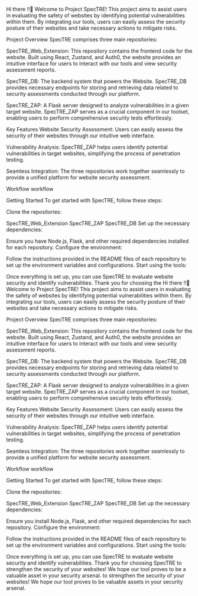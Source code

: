Hi there !!👋
Welcome to Project SpecTRE! This project aims to assist users in evaluating the safety of websites by identifying potential vulnerabilities within them. By integrating our tools, users can easily assess the security posture of their websites and take necessary actions to mitigate risks.

Project Overview
SpecTRE comprises three main repositories:

SpecTRE_Web_Extension: This repository contains the frontend code for the website. Built using React, Zustand, and Auth0, the website provides an intuitive interface for users to interact with our tools and view security assessment reports.

SpecTRE_DB: The backend system that powers the Website. SpecTRE_DB provides necessary endpoints for storing and retrieving data related to security assessments conducted through our platform.

SpecTRE_ZAP: A Flask server designed to analyze vulnerabilities in a given target website. SpecTRE_ZAP serves as a crucial component in our toolset, enabling users to perform comprehensive security tests effortlessly.

Key Features
Website Security Assessment: Users can easily assess the security of their websites through our intuitive web interface.

Vulnerability Analysis: SpecTRE_ZAP helps users identify potential vulnerabilities in target websites, simplifying the process of penetration testing.

Seamless Integration: The three repositories work together seamlessly to provide a unified platform for website security assessment.

Workflow
workflow

Getting Started
To get started with SpecTRE, follow these steps:

Clone the repositories:

SpecTRE_Web_Extension
SpecTRE_ZAP
SpecTRE_DB
Set up the necessary dependencies:

Ensure you have Node.js, Flask, and other required dependencies installed for each repository.
Configure the environment:

Follow the instructions provided in the README files of each repository to set up the environment variables and configurations.
Start using the tools:

Once everything is set up, you can use SpecTRE to evaluate website security and identify vulnerabilities.
Thank you for choosing the Hi there !!👋
Welcome to Project SpecTRE! This project aims to assist users in evaluating the safety of websites by identifying potential vulnerabilities within them. By integrating our tools, users can easily assess the security posture of their websites and take necessary actions to mitigate risks.

Project Overview
SpecTRE comprises three main repositories:

SpecTRE_Web_Extension: This repository contains the frontend code for the website. Built using React, Zustand, and Auth0, the website provides an intuitive interface for users to interact with our tools and view security assessment reports.

SpecTRE_DB: The backend system that powers the Website. SpecTRE_DB provides necessary endpoints for storing and retrieving data related to security assessments conducted through our platform.

SpecTRE_ZAP: A Flask server designed to analyze vulnerabilities in a given target website. SpecTRE_ZAP serves as a crucial component in our toolset, enabling users to perform comprehensive security tests effortlessly.

Key Features
Website Security Assessment: Users can easily assess the security of their websites through our intuitive web interface.

Vulnerability Analysis: SpecTRE_ZAP helps users identify potential vulnerabilities in target websites, simplifying the process of penetration testing.

Seamless Integration: The three repositories work together seamlessly to provide a unified platform for website security assessment.

Workflow
workflow

Getting Started
To get started with SpecTRE, follow these steps:

Clone the repositories:

SpecTRE_Web_Extension
SpecTRE_ZAP
SpecTRE_DB
Set up the necessary dependencies:

Ensure you install Node.js, Flask, and other required dependencies for each repository.
Configure the environment:

Follow the instructions provided in the README files of each repository to set up the environment variables and configurations.
Start using the tools:

Once everything is set up, you can use SpecTRE to evaluate website security and identify vulnerabilities.
Thank you for choosing SpecTRE to strengthen the security of your websites! We hope our tool proves to be a valuable asset in your security arsenal. to strengthen the security of your websites! We hope our tool proves to be valuable assets in your security arsenal.
